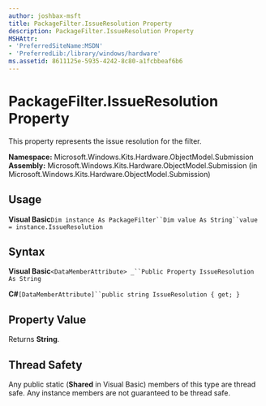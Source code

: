 ```yaml
---
author: joshbax-msft
title: PackageFilter.IssueResolution Property
description: PackageFilter.IssueResolution Property
MSHAttr:
- 'PreferredSiteName:MSDN'
- 'PreferredLib:/library/windows/hardware'
ms.assetid: 8611125e-5935-4242-8c80-a1fcbbeaf6b6
---
```


# PackageFilter.IssueResolution Property


This property represents the issue resolution for the filter.

**Namespace:** Microsoft.Windows.Kits.Hardware.ObjectModel.Submission **Assembly:** Microsoft.Windows.Kits.Hardware.ObjectModel.Submission (in Microsoft.Windows.Kits.Hardware.ObjectModel.Submission)

## Usage


**Visual Basic**`Dim instance As PackageFilter``Dim value As String``value = instance.IssueResolution`

## Syntax


**Visual Basic**`<DataMemberAttribute> _``Public Property IssueResolution As String`

**C#**`[DataMemberAttribute]``public string IssueResolution { get; }`

## Property Value


Returns **String**.

## Thread Safety


Any public static (**Shared** in Visual Basic) members of this type are thread safe. Any instance members are not guaranteed to be thread safe.

 

 






